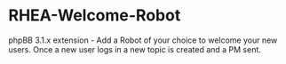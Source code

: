 # RHEA-Welcome-Robot
phpBB 3.1.x extension - Add a Robot of your choice to welcome your new users.
Once a new user logs in a new topic is created and a PM sent.
